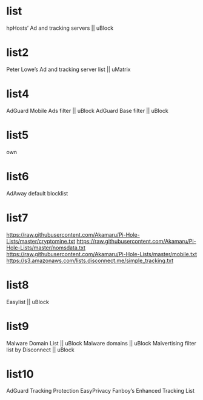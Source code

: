 # list
hpHosts’ Ad and tracking servers || uBlock
# list2
Peter Lowe’s Ad and tracking server list || uMatrix
# list4
AdGuard Mobile Ads filter || uBlock
AdGuard Base filter || uBlock
# list5
own
# list6
AdAway default blocklist
# list7
https://raw.githubusercontent.com/Akamaru/Pi-Hole-Lists/master/cryptomine.txt
https://raw.githubusercontent.com/Akamaru/Pi-Hole-Lists/master/nomsdata.txt
https://raw.githubusercontent.com/Akamaru/Pi-Hole-Lists/master/mobile.txt
https://s3.amazonaws.com/lists.disconnect.me/simple_tracking.txt
# list8
Easylist || uBlock
# list9
Malware Domain List || uBlock
Malware domains || uBlock
Malvertising filter list by Disconnect || uBlock
# list10
AdGuard Tracking Protection
EasyPrivacy
Fanboy’s Enhanced Tracking List
